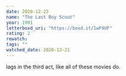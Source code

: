 ```yaml
---
date: 2020-12-22
name: "The Last Boy Scout"
year: 1991
letterboxd_uri: "https://boxd.it/1wF9UF"
rating: 2
rewatch: 
tags: ""
watched_date: 2020-12-21
---
```


lags in the third act, like all of these movies do.
